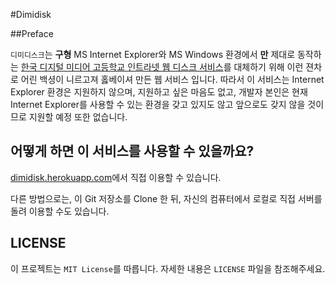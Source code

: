 #Dimidisk

##Preface

`디미디스크`는 **구형** MS Internet Explorer와 MS Windows 환경에서 **만** 제대로 동작하는 [한국 디지털 미디어 고등학교 인트라넷 웹 디스크 서비스](http://disk.dimigo.hs.kr)를 대체하기 위해 이런 젼차로 어린 백셩이 니르고져 홇베이셔 만든 웹 서비스 입니다.  따라서 이 서비스는 Internet Explorer 환경은 지원하지 않으며, 지원하고 싶은 마음도 없고, 개발자 본인은 현재 Internet Explorer를 사용할 수 있는 환경을 갖고 있지도 않고 앞으로도 갖지 않을 것이므로 지원할 예정 또한 없습니다.

## 어떻게 하면 이 서비스를 사용할 수 있을까요?
[dimidisk.herokuapp.com](http://dimidisk.herokuapp.com)에서 직접 이용할 수 있습니다.

다른 방법으로는, 이 Git 저장소를 Clone 한 뒤, 자신의 컴퓨터에서 로컬로 직접 서버를 돌려 이용할 수도 있습니다.

## LICENSE
이 프로젝트는 `MIT License`를 따릅니다. 자세한 내용은 `LICENSE` 파일을 참조해주세요.